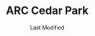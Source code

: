 ---
layout: location-page
date: Last Modified
description: "Local COVID-19 testing is available at ARC Cedar Park in Cedar Park, Texas, USA."
permalink: "locations/texas/cedar-park/arc-cedar-park/"
tags:
  - locations
  - texas
title: ARC Cedar Park
uniqueName: arc-cedar-park
state: Texas
stateAbbr: TX
hood: "Cedar Park"
address: "801 East Whitestone Blvd Building C"
city: "Cedar Park"
zip: " 78613"
zipsNearby: "76824 76831 76832 76853 77853 73301 73344 78701 78702 78703 78704 78705 78708 78709 78710 78711 78712 78713 78714 78715 78716 78717 78718 78719 78720 78721 78722 78723 78724 78725 78726 78727 78728 78729 78730 78731 78732 78733 78734 78735 78736 78737 78738 78739 78741 78742 78744 78745 78746 78747 78748 78749 78750 78751 78752 78753 78754 78755 78756 78757 78758 78759 78760 78761 78762 78763 78764 78765 78766 78767 78768 78769 78772 78773 78774 78778 78779 78780 78781 78783 78785 78789 78799 76511 78602 76513 78605 78606 78607 78608 78609 76518 78610 78611 76520 78612 78613 78630 76522 78615 78616 76523 78617 78619 78620 78621 78622 78623 76526 76527 78626 78627 78628 78633 78115 78942 76530 76533 76534 78634 78635 76537 78636 76539 78027 76540 76541 76542 76543 76544 76547 76548 76549 78638 78639 78640 76550 78641 78645 78646 78947 78642 78948 76554 78643 78644 78648 78650 78651 78652 78653 78654 78657 78655 78656 76556 76557 76558 78130 78131 78132 78133 78135 76559 78659 76564 78660 78691 78661 78662 76567 76569 78953 78663 78664 78665 78680 78681 78682 78683 76571 78666 78667 76573 78957 78669 78070 78670 78671 76574 76501 76502 76503 76504 76505 76508 76577 76578 78672 76579 78673 78674 78963 78675 78676 78786 78788 78798 76545 76546" 
mapUrl: "http://maps.apple.com/?q=ARC+Cedar+Park&address=801+East+Whitestone+Blvd+Building+C,Cedar+Park,Texas, 78613"
locationType: Drive-thru
phone: "512-259-3467"
website: "https://www.austinregionalclinic.com/make-an-appointment/"
onlineBooking: true
closed: undefined
closedUpdate: April 22nd, 2020
notes: "By appointment only. Requires phone screen."
days: Weekdays
hours: 8AM-5PM
ctaMessage: Schedule a test
ctaUrl: "https://www.austinregionalclinic.com/make-an-appointment/"
---